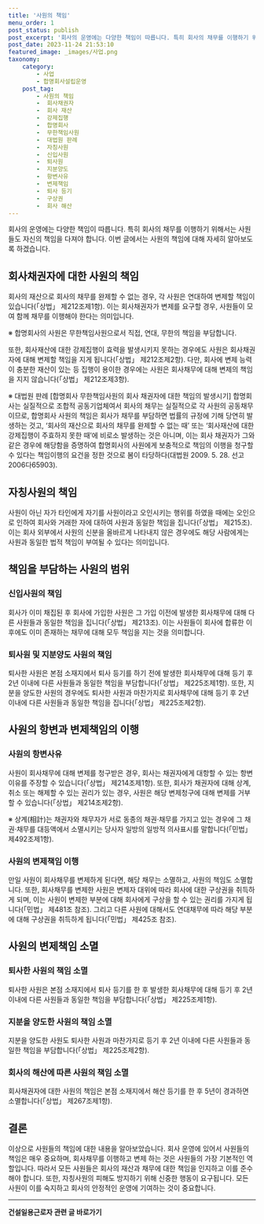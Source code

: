```yaml
---
title: '사원의 책임'
menu_order: 1
post_status: publish
post_excerpt: '회사의 운영에는 다양한 책임이 따릅니다. 특히 회사의 채무를 이행하기 위해서는 사원들도 자신의 책임을 다져야 합니다. 이번 글에서는 사원의 책임에 대해 자세히 알아보도록 하겠습니다.'
post_date: 2023-11-24 21:53:10
featured_image: _images/사업.png
taxonomy:
    category:
        - 사업
        - 합명회사설립운영
    post_tag:
        - 사원의 책임
        -  회사채권자
        -  회사 재산
        -  강제집행
        -  합명회사
        -  무한책임사원
        -  대법원 판례
        -  자칭사원
        -  신입사원
        -  퇴사원
        -  지분양도
        -  항변사유
        -  변제책임
        -  퇴사 등기
        -  구상권
        -  회사 해산
---
```



회사의 운영에는 다양한 책임이 따릅니다. 특히 회사의 채무를 이행하기 위해서는 사원들도 자신의 책임을 다져야 합니다. 이번 글에서는 사원의 책임에 대해 자세히 알아보도록 하겠습니다.

## 회사채권자에 대한 사원의 책임

회사의 재산으로 회사의 채무를 완제할 수 없는 경우, 각 사원은 연대하여 변제할 책임이 있습니다(「상법」 제212조제1항). 이는 회사채권자가 변제를 요구할 경우, 사원들이 모여 함께 채무를 이행해야 한다는 의미입니다.

※ 합명회사의 사원은 무한책임사원으로서 직접, 연대, 무한의 책임을 부담합니다.

또한, 회사재산에 대한 강제집행이 효력을 발생시키지 못하는 경우에도 사원은 회사채권자에 대해 변제할 책임을 지게 됩니다(「상법」 제212조제2항). 다만, 회사에 변제 능력이 충분한 재산이 있는 등 집행이 용이한 경우에는 사원은 회사채무에 대해 변제의 책임을 지지 않습니다(「상법」 제212조제3항).

※ 대법원 판례 [합명회사 무한책임사원의 회사 채권자에 대한 책임의 발생시기]
합명회사는 실질적으로 조합적 공동기업체여서 회사의 채무는 실질적으로 각 사원의 공동채무이므로, 합명회사 사원의 책임은 회사가 채무를 부담하면 법률의 규정에 기해 당연히 발생하는 것고, ‘회사의 재산으로 회사의 채무를 완제할 수 없는 때’ 또는 ‘회사재산에 대한 강제집행이 주효하지 못한 때’에 비로소 발생하는 것은 아니며, 이는 회사 채권자가 그와 같은 경우에 해당함을 증명하여 합명회사의 사원에게 보충적으로 책임의 이행을 청구할 수 있다는 책임이행의 요건을 정한 것으로 봄이 타당하다(대법원 2009. 5. 28. 선고 2006다65903).

## 자칭사원의 책임

사원이 아닌 자가 타인에게 자기를 사원이라고 오인시키는 행위를 하였을 때에는 오인으로 인하여 회사와 거래한 자에 대하여 사원과 동일한 책임을 집니다(「상법」 제215조). 이는 회사 외부에서 사원의 신분을 올바르게 나타내지 않은 경우에도 해당 사람에게는 사원과 동일한 법적 책임이 부여될 수 있다는 의미입니다.

## 책임을 부담하는 사원의 범위

### 신입사원의 책임

회사가 이미 채집된 후 회사에 가입한 사원은 그 가입 이전에 발생한 회사채무에 대해 다른 사원들과 동일한 책임을 집니다(「상법」 제213조). 이는 사원들이 회사에 합류한 이후에도 이미 존재하는 채무에 대해 모두 책임을 지는 것을 의미합니다.

### 퇴사원 및 지분양도 사원의 책임

퇴사한 사원은 본점 소재지에서 퇴사 등기를 하기 전에 발생한 회사채무에 대해 등기 후 2년 이내에 다른 사원들과 동일한 책임을 부담합니다(「상법」 제225조제1항). 또한, 지분을 양도한 사원의 경우에도 퇴사한 사원과 마찬가지로 회사채무에 대해 등기 후 2년 이내에 다른 사원들과 동일한 책임을 집니다(「상법」 제225조제2항).

## 사원의 항변과 변제책임의 이행

### 사원의 항변사유

사원이 회사채무에 대해 변제를 청구받은 경우, 회사는 채권자에게 대항할 수 있는 항변 이유를 주장할 수 있습니다(「상법」 제214조제1항). 또한, 회사가 채권자에 대해 상계, 취소 또는 해제할 수 있는 권리가 있는 경우, 사원은 해당 변제청구에 대해 변제를 거부할 수 있습니다(「상법」 제214조제2항).

※ 상계(相計)는 채권자와 채무자가 서로 동종의 채권·채무를 가지고 있는 경우에 그 채권·채무를 대등액에서 소멸시키는 당사자 일방의 일방적 의사표시를 말합니다(「민법」 제492조제1항).

### 사원의 변제책임 이행

만일 사원이 회사채무를 변제하게 된다면, 해당 채무는 소멸하고, 사원의 책임도 소멸합니다. 또한, 회사채무를 변제한 사원은 변제자 대위에 따라 회사에 대한 구상권을 취득하게 되며, 이는 사원이 변제한 부분에 대해 회사에게 구상을 할 수 있는 권리를 가지게 됩니다(「민법」 제481조 참조). 그리고 다른 사원에 대해서도 연대채무에 따라 해당 부분에 대해 구상권을 취득하게 됩니다(「민법」 제425조 참조).

## 사원의 변제책임 소멸

### 퇴사한 사원의 책임 소멸

퇴사한 사원은 본점 소재지에서 퇴사 등기를 한 후 발생한 회사채무에 대해 등기 후 2년 이내에 다른 사원들과 동일한 책임을 부담합니다(「상법」 제225조제1항).

### 지분을 양도한 사원의 책임 소멸

지분을 양도한 사원도 퇴사한 사원과 마찬가지로 등기 후 2년 이내에 다른 사원들과 동일한 책임을 부담합니다(「상법」 제225조제2항).

### 회사의 해산에 따른 사원의 책임 소멸

회사채권자에 대한 사원의 책임은 본점 소재지에서 해산 등기를 한 후 5년이 경과하면 소멸합니다(「상법」 제267조제1항).

## 결론

이상으로 사원들의 책임에 대한 내용을 알아보았습니다. 회사 운영에 있어서 사원들의 책임은 매우 중요하며, 회사채무를 이행하고 변제 하는 것은 사원들의 가장 기본적인 역할입니다. 따라서 모든 사원들은 회사의 재산과 채무에 대한 책임을 인지하고 이를 준수해야 합니다. 또한, 자칭사원의 피해도 방지하기 위해 신중한 행동이 요구됩니다. 모든 사원이 이를 숙지하고 회사의 안정적인 운영에 기여하는 것이 중요합니다.
<!-- wp:separator -->
<hr class="wp-block-separator has-alpha-channel-opacity"/>
<!-- /wp:separator -->

<!-- wp:group {"backgroundColor":"base","layout":{"type":"constrained"}} -->
<div class="wp-block-group has-base-background-color has-background"><!-- wp:paragraph {"align":"center","fontSize":"medium"} -->
<p class="has-text-align-center has-large-font-size"><strong>건설일용근로자 관련 글 바로가기</strong></p>
<!-- /wp:paragraph -->


<!-- wp:latest-posts
{"categories":[{"id":9606,"count":19,"description":"","link":"https://uknowlaw.com/category/%ea%b1%b4%ec%84%a4%ec%9d%bc%ec%9a%a9%ea%b7%bc%eb%a1%9c%ec%9e%90/","name":"건설일용근로자","slug":"건설일용근로자","taxonomy":"category","parent":0,"meta":[],"_links":{"self":[{"href":"https://uknowlaw.com/wp-json/wp/v2/categories/9606"}],"collection":[{"href":"https://uknowlaw.com/wp-json/wp/v2/categories"}],"about":[{"href":"https://uknowlaw.com/wp-json/wp/v2/taxonomies/category"}],"wp:post_type":[{"href":"https://uknowlaw.com/wp-json/wp/v2/posts?categories=9606"}],"curies":[{"name":"wp","href":"https://api.w.org/{rel}","templated":true}]}}],"postsToShow":100,"excerptLength":28,"postLayout":"grid","columns":2,"featuredImageAlign":"left","featuredImageSizeSlug":"large","fontSize":"small"} /--></div>
<!-- /wp:group -->